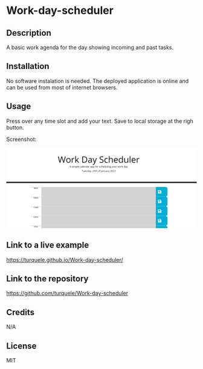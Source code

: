 # Work-day-scheduler

## Description

A basic work agenda for the day showing incoming and past tasks.

## Installation

No software instalation is needed. The deployed application is online and can be used from most of internet browsers.

## Usage

Press over any time slot and add your text. Save to local storage at the righ button.

Screenshot:

![image](assets/images/screenshot.png)

## Link to a live example

https://turquele.github.io/Work-day-scheduler/

## Link to the repository

https://github.com/turquele/Work-day-scheduler

## Credits

N/A

## License

MIT